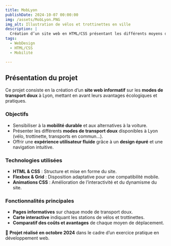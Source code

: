 ```yaml
---  
title: MobLyon 
publishDate: 2024-10-07 00:00:00  
img: /assets/MobLyon.PNG 
img_alt: Illustration de vélos et trottinettes en ville  
description: |  
  Création d’un site web en HTML/CSS présentant les différents moyens de transport doux disponibles à Lyon, avec un design épuré et une navigation intuitive.  
tags:  
  - WebDesign  
  - HTML/CSS  
  - Mobilité  

---  
```


## Présentation du projet  

Ce projet consiste en la création d’un **site web informatif** sur les **modes de transport doux** à Lyon, mettant en avant leurs avantages écologiques et pratiques.  

### Objectifs  

- Sensibiliser à la **mobilité durable** et aux alternatives à la voiture.  
- Présenter les différents **modes de transport doux** disponibles à Lyon (vélo, trottinette, transports en commun…).  
- Offrir une **expérience utilisateur fluide** grâce à un **design épuré** et une navigation intuitive.  

### Technologies utilisées  

- **HTML & CSS** : Structure et mise en forme du site.  
- **Flexbox & Grid** : Disposition adaptative pour une compatibilité mobile.  
- **Animations CSS** : Amélioration de l’interactivité et du dynamisme du site.  

### Fonctionnalités principales  

- **Pages informatives** sur chaque mode de transport doux.  
- **Carte interactive** indiquant les stations de vélos et trottinettes.  
- **Comparatif des coûts et avantages** de chaque moyen de déplacement.  

📌 **Projet réalisé en octobre 2024** dans le cadre d’un exercice pratique en développement web.  
